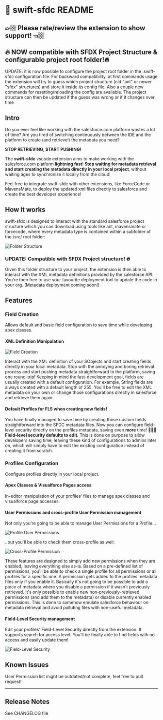 # 💫 swift-sfdc README

## 👉🏼 Please rate/review the extension to show support! 👈🏼 

## 🔥 NOW compatible with SFDX Project Structure & configurable project root folder!🔥

UPDATE: it is now possible to configure the project root folder in the .swift-sfdc configuration file.
For backward compatibility, at first commands usage the extension will try to guess which project structure (old "ant" or newer "sfdx" structures) and store it inside its config file.
Also a couple new commands for resetting/reloading the config are available.
The project structure can then be updated if the guess was wrong or if it changes over time

## Intro

Do you ever feel like working with the salesforce.com platform wastes a lot of time?
Are you tired of switching continuously between the IDE and the platform to create (and retrieve!) the metadata you need?

<b>STOP RETRIEVING, START PUSHING!</b>

The <b>swift-sfdc</b> vscode extension aims to make working with the salesforce.com platform <b>lightning fast</b>!
<b>Stop waiting for metadata retrieval and start creating the metadata directly in your local project</b>, without waiting ages to synchronize it locally from the cloud!

Feel free to integrate swift-sfdc with other extensions, like ForceCode or MavensMate, to deploy the updated xml files directly to salesforce and create the best developer experience!

## How it works
swift-sfdc is designed to interact with the standard salesforce project structure which you can download using tools like ant, mavensmate or forcecode, where every metadata type is contained within a subfolder of the /src/ root folder:

![Folder Structure](/images/folder_structure.png)

### UPDATE: Compatible with SFDX Project structure! 🔥

Given this folder structure to your project, the extension is then able to interact with the XML metadata definitions provided by the salesforce API.
You're then free to use your favourite deployment tool to update the code in your org. (Metadata deployment coming soon!)

## Features

### Field Creation
Allows default and basic field configuration to save time while developing apex classes.

#### XML Definition Manipulation

![Field Creation](/images/fieldcreation.gif)

Interact with the XML definition of your SObjects and start creating fields directly in your local metadata. Stop with the annoying and boring retrieval process and start pushing metadata straightforward to the platform, saving one round-trip!
Keeping in mind the fast-development goal, fields are usually created with a default configuration. For example, String fields are always created with a default length of 255.
You'll be free to edit the XML metadata on your own or change those configurations directly in salesforce and retrieve them again.

#### Default Profiles for FLS when creating new fields!

You have finally managed to save time by creating those custom fields straightforward into the SFDC metadata files. Now you can configure field-level security directly on the profiles metadata, saving even <b>more</b> time! 🎉🎉🎉
<b>Field-level security defaults to edit.</b> This is done on purpose to allow developers saving time, leaving these kind of configurations to admins later on, which will simply have to edit the existing configuration instead of creating it from scratch.

### Profiles Configuration

Configure profiles directly in your local project.

#### Apex Classes & Visualforce Pages access

In-editor manipulation of your profiles' files to manage apex classes and visualforce page accesses.

#### User Permissions and cross-profile User Permission management

Not only you're going to be able to manage User Permissions for a Profile...

![Profile User Permissions](/images/user_single.png)

..but you'll be able to check them cross-profile as well:

![Cross-Profile Permission](/images/user_cross.png)

These features are designed to simply add new permissions when they are enabled, leaving everything else as-is.
Based on a pre-defined list of permissions, you'll be able to check a single profile for all permissions or all profiles for a specific one.
A permission gets added to the profiles metadata files only if you enable it.
Basically it's not going to be possible to add a piece of metadata where you disable a permission if it wasn't previously retrieved.
It's only possible to enable new non-previously-retrieved permissions (and add them to the metadata) or disable currently enabled permissions.
This is done to somehow emulate salesforce behaviour on metadata retrieval and avoid polluting files with non-useful metadata.

#### Field-Level Security management

Edit your profiles' Field-Level Security directly from the extension. It supports search for access level. You'll be finally able to find fields with no access and easily update them!

![Field-Level Security](/images/fls_mgmt.png)

## Known Issues

User Permission list might be outdated/not complete, feel free to pull request!

---------------------------------------------------------------------------------------------------------------

## Release Notes

See CHANGELOG file